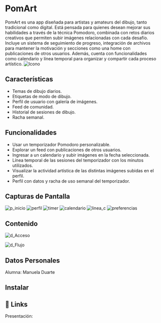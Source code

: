 
# PomArt

PomArt es una app diseñada para artistas y amateurs del dibujo, tanto tradicional como digital. Está pensada para quienes desean mejorar sus habilidades a través de la técnica Pomodoro, combinada con retos diarios creativos que permiten subir imágenes relacionadas con cada desafío. Incluye un sistema de seguimiento de progreso, integración de archivos para mantener la motivación y secciones como una home con publicaciones de otros usuarios. Además, cuenta con funcionalidades como calendario y línea temporal para organizar y compartir cada proceso artístico.
![Icono](https://github.com/user-attachments/assets/98aab025-f869-499e-96db-dabf62be10b4)


## Características

- Temas de dibujo diarios.
- Etiquetas de modo de dibujo.
- Perfil de usuario con galería de imágenes.
- Feed de comunidad.
- Historial de sesiones de dibujo.
- Racha semanal.



## Funcionalidades

- Usar un temporizador Pomodoro personalizable.
- Explorar un feed con publicaciones de otros usuarios.
- Ingresar a un calendario y subir imágenes en la fecha seleccionada.
- Línea temporal de las sesiones del temporizador con los minutos utilizados.
- Visualizar la actividad artística de las distintas imágenes subidas en el perfil.
- Perfil con datos y racha de uso semanal del temporizador.

## Capturas de Pantalla

![p_inicio](https://github.com/user-attachments/assets/2718a0b7-e898-4f1c-8260-053eb11907ad)
![perfil](https://github.com/user-attachments/assets/54d57836-7049-4873-a0e4-4ec16de21e57)
![timer](https://github.com/user-attachments/assets/0c4a183b-d135-4048-a498-2ba16d8807c7)
![calendario](https://github.com/user-attachments/assets/20cfcfeb-d60d-448b-8b1b-36de0e78a04d)
![linea_c](https://github.com/user-attachments/assets/f6249be4-eded-4297-abc4-394a2cee764c)
![preferencias](https://github.com/user-attachments/assets/7d4bdb78-0fc1-4798-8fea-2538dea96a79)


## Contenido

![d_Acceso](https://github.com/user-attachments/assets/8d734d93-5196-4f38-843c-3bdf9d614351)

![d_Flujo](https://github.com/user-attachments/assets/367ac9e8-9982-4bc3-85d8-c00fb4385393)


## Datos Personales
Alumna: Manuela Duarte    
    


## Instalar


## 🔗 Links
Presentación:  



